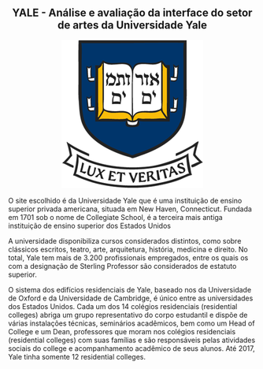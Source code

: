 <h2 align="center"> YALE - Análise e avaliação da interface do setor de artes da Universidade Yale </h2>
<div align="center">

<figcaption> </figcaption>
<img src="https://github.com/Interacao-Humano-Computador/2021.2-Grupo-05-Yale/blob/inicio/docs/documentos/imagens/yale-university-logo-5814918942-seeklogo.com.png?raw=true"  />

</div>


 O site escolhido é da Universidade Yale que é uma instituição de ensino superior privada americana, situada em New Haven, Connecticut. Fundada em 1701 sob o nome de Collegiate School, é a terceira mais antiga instituição de ensino superior dos Estados Unidos
 
 A universidade disponibiliza cursos considerados distintos, como sobre clássicos escritos, teatro, arte, arquitetura, história, medicina e direito. No total, Yale tem mais de 3.200 profissionais empregados, entre os quais os com a designação de Sterling Professor são considerados de estatuto superior.

O sistema dos edifícios residenciais de Yale, baseado nos da Universidade de Oxford e da Universidade de Cambridge, é único entre as universidades dos Estados Unidos. Cada um dos 14 colégios residenciais (residential colleges) abriga um grupo representativo do corpo estudantil e dispõe de várias instalações técnicas, seminários acadêmicos, bem como um Head of College e um Dean, professores que moram nos colégios residenciais (residential colleges) com suas famílias e são responsáveis pelas atividades sociais do college e acompanhamento acadêmico de seus alunos. Até 2017, Yale tinha somente 12 residential colleges.
